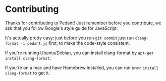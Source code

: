 # Contributing

Thanks for contributing to Pedant! Just remember before you contribute, we ask that you follow Google's style guide for JavaScript.

It's actually pretty easy: just before you run `git commit` just run `clang-format -i pedant.js` first, to make the code-style consistent.

If you're running Ubuntu/Debian, you can install clang-format by `apt-get install clang-format`.

If you're on a mac and have Homebrew installed, you can run `brew install clang-format` to get it.
